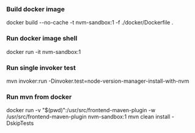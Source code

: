 ### Build docker image

docker build --no-cache -t nvm-sandbox:1 -f ./docker/Dockerfile .

### Run docker image shell

docker run -it nvm-sandbox:1

### Run single invoker test

mvn invoker:run -Dinvoker.test=node-version-manager-install-with-nvm

### Run mvn from docker 

docker run -v "$(pwd)":/usr/src/frontend-maven-plugin -w /usr/src/frontend-maven-plugin nvm-sandbox:1  mvn clean install -DskipTests
